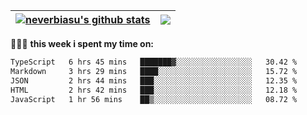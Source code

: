 | <a href="https://github.com/neverbiasu"><img align="center" src="https://github-readme-stats.vercel.app/api?username=neverbiasu&theme=dracula&show_icons=true&hide_border=true&count_private=true" alt="neverbiasu's github stats" /></a> | <a href="https://github.com/neverbiasu"><img align="center" src="https://github-readme-stats.vercel.app/api/top-langs/?username=neverbiasu&theme=dracula&show_icons=true&hide_border=true&layout=compact" /></a> |
| ------------- | ------------- |

👨🏾‍💻 **this week i spent my time on:**
<!--START_SECTION:waka-->

```txt
TypeScript   6 hrs 45 mins   ███████▓░░░░░░░░░░░░░░░░░   30.42 %
Markdown     3 hrs 29 mins   ████░░░░░░░░░░░░░░░░░░░░░   15.72 %
JSON         2 hrs 44 mins   ███░░░░░░░░░░░░░░░░░░░░░░   12.35 %
HTML         2 hrs 42 mins   ███░░░░░░░░░░░░░░░░░░░░░░   12.18 %
JavaScript   1 hr 56 mins    ██▒░░░░░░░░░░░░░░░░░░░░░░   08.72 %
```

<!--END_SECTION:waka-->
